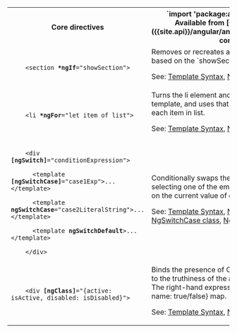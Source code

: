 <table id="core-directives">

<tr>
  <th>Core directives</th>
  <th markdown="1">
  `import 'package:angular/angular.dart';`
  Available from [CORE_DIRECTIVES]({{site.api}}/angular/angular/CORE_DIRECTIVES-constant)
  </th>
</tr>

<tr>
  <td class="nowrap"><code class="prettyprint lang-html">
    &lt;section <b>*ngIf</b>="showSection">
  </code></td>
  <td markdown="1">
  Removes or recreates a portion of the DOM tree based on the `showSection` expression.

  See: [Template Syntax](/guide/template-syntax),
  [NgIf class]({{site.api}}/angular/angular/NgIf-class)
  </td>
</tr>

<tr>
  <td class="nowrap"><code class="prettyprint lang-html">
    &lt;li <b>*ngFor</b>="let item of list">
  </code></td>
  <td markdown="1">
  Turns the li element and its contents into a template, and uses that to instantiate a view for each item in list.

  See: [Template Syntax](/guide/template-syntax),
  [NgFor class]({{site.api}}/angular/angular/NgFor-class)
  </td>
</tr>

<tr>
  <td class="nowrap"><code class="prettyprint lang-html">
    &lt;div <b>[ngSwitch]</b>="conditionExpression"><br>
    &nbsp;&nbsp;&lt;template <b>[ngSwitchCase]</b>="case1Exp">...&lt;/template><br>
    &nbsp;&nbsp;&lt;template <b>ngSwitchCase</b>="case2LiteralString">...&lt;/template><br>
    &nbsp;&nbsp;&lt;template <b>ngSwitchDefault</b>>...&lt;/template><br>
    &lt;/div>
  </code></td>
  <td markdown="1">
  Conditionally swaps the contents of the div by selecting one of the embedded templates based on the current value of conditionExpression.

  See: [Template Syntax](/guide/template-syntax),
  [NgSwitch class]({{site.api}}/angular/angular/NgSwitch-class),
  [NgSwitchCase class]({{site.api}}/angular/angular/NgSwitchWhen-class),
  [NgSwitchDefault class]({{site.api}}/angular/angular/NgSwitchDefault-class)
  </td>
</tr>

<tr>
  <td class="nowrap"><code class="prettyprint lang-html">
    &lt;div <b>[ngClass]</b>="{active: isActive, disabled: isDisabled}">
  </code></td>
  <td markdown="1">
  Binds the presence of CSS classes on the element to the truthiness of the associated map values. The right-hand expression should return {class-name: true/false} map.

  See: [Template Syntax](/guide/template-syntax),
  [NgClass class]({{site.api}}/angular/angular/NgClass-class)
  </td>
</tr>

</table>

<!-- TODO: Why isn't NgStyle in here or in the TS cheat sheet? -->
